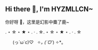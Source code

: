 ## Hi there 👋, I'm HYZMLLCN~

你好呀 👋，这里是幻影中麋了鹿~

. ⋆ ☆ ⋆ ★ ⋆ . · . ☆. ⋆ ☆ ⋆ ★ ⋆ . · . ☆

&nbsp;&nbsp;&nbsp;&nbsp;&nbsp;&nbsp;(っ´ω`c)♡&nbsp;&nbsp;&nbsp;✧*｡ (ˊᗜˋ*) ✧*｡

<!--
**HYZMLLCN/HYZMLLCN** is a ✨ _special_ ✨ repository because its `README.md` (this file) appears on your GitHub profile.

Here are some ideas to get you started:

- 🔭 I’m currently working on ...
- 🌱 I’m currently learning ...
- 👯 I’m looking to collaborate on ...
- 🤔 I’m looking for help with ...
- 💬 Ask me about ...
- 📫 How to reach me: ...
- 😄 Pronouns: ...
- ⚡ Fun fact: ...
-->

